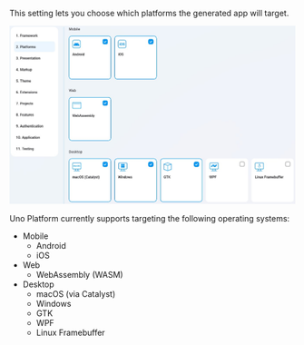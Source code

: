 This setting lets you choose which platforms the generated app will target.
    
![](assets/wizard-platforms.jpg)
    
Uno Platform currently supports targeting the following operating systems:
    
- Mobile
  - Android
  - iOS
- Web
  - WebAssembly (WASM)
- Desktop
  - macOS (via Catalyst)
  - Windows
  - GTK
  - WPF
  - Linux Framebuffer
